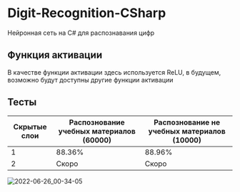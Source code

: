 # Digit-Recognition-CSharp
Нейронная сеть на C# для распознавания цифр

## Функция активации 
В качестве функции активации здесь используется ReLU, в будущем, возможно будут доступны другие функции активации

## Тесты
Скрытые слои | Распознование учебных материалов (60000) | Распознование не учебных материалов (10000)
--- | --- | --- |
1 |88.36% | 88.96%
2 | Скоро | Скоро


![2022-06-26_00-34-05](https://user-images.githubusercontent.com/74132592/175791151-9941c269-5251-485c-82f6-51a5df08f9e1.png)
